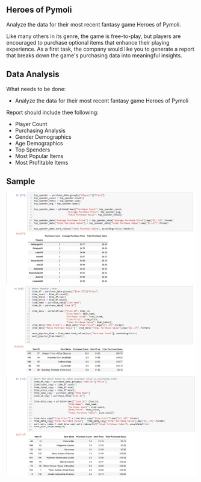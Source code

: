 ## Heroes of Pymoli

 Analyze the data for their most recent fantasy game Heroes of Pymoli.

Like many others in its genre, the game is free-to-play, but players are encouraged to purchase optional items that enhance their playing experience. As a first task, the company would like you to generate a report that breaks down the game's purchasing data into meaningful insights.

## Data Analysis

What needs to be done: 
- Analyze the data for their most recent fantasy game Heroes of Pymoli

Report should include thee following:
- Player Count
- Purchasing Analysis
- Gender Demographics
- Age Demographics
- Top Spenders
- Most Popular Items
- Most Profitable Items

## Sample

![alt text](https://github.com/adrianakopf/Pandas/blob/master/CodeSamplePictures/sample-1.png)
![alt text](https://github.com/adrianakopf/Pandas/blob/master/CodeSamplePictures/sample-2.png)
![alt text](https://github.com/adrianakopf/Pandas/blob/master/CodeSamplePictures/sample-3.png)
